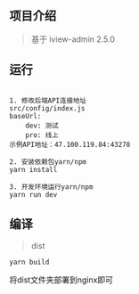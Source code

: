 ## 项目介绍

> 基于 iview-admin 2.5.0


## 运行

```bush

1. 修改后端API连接地址
src/config/index.js
baseUrl:
    dev: 测试
    pro: 线上
示例API地址：47.100.119.84:43278

2. 安装依赖包yarn/npm
yarn install

3. 开发环境运行yarn/npm
yarn run dev
```

## 编译

> dist

```bush
yarn build
```

将dist文件夹部署到nginx即可
